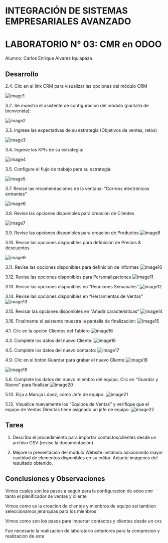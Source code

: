 # INTEGRACIÓN DE SISTEMAS EMPRESARIALES AVANZADO 
# LABORATORIO N° 03: CMR en ODOO

Alumno: Carlos Enrique Alvarez Iquiapaza

## Desarrollo

2.4. Clic en el link CRM para visualizar las opciones del módulo CRM

![image1](./images/Punto2_4VistamoduloCRM.PNG)

3.2. Se muestra el asistente de configuración del módulo (pantalla de bienvenida):

![image2](./images/Punto3_2Configuracion_modulo.PNG)

3.3. Ingrese las expectativas de su estrategia (Objetivos de ventas, retos)

![image3](./images/Punto3_3nota.PNG)

3.4. Ingrese los KPIs de su estrategia:

![image4](./images/Punto3_4Estrategias_KPI.PNG)

3.5. Configure el flujo de trabajo para su estrategia:

![image5](./images/Punto3_5Flujo_Trabajo.PNG)

3.7. Revise las recomendaciones de la ventana: “Correos electrónicos entrantes”

![image6](./images/Punto3_7Correos_Electronicos_entrantes.PNG)

3.8. Revise las opciones disponibles para creación de Clientes

![image7](./images/Punto3_8Creaciondisponibles.PNG)

3.9. Revise las opciones disponibles para creación de Productos
![image8](./images/Punto3_9CreacionProducts.PNG)

3.10. Revise las opciones disponibles para definición de Precios & descuentos

![image9](./images/Punto3_10PreciosDescuentos.PNG)

3.11. Revise las opciones disponibles para definición de Informes
![image10](./images/Punto3_11Informes.PNG)

3.12. Revise las opciones disponibles para Personalizaciones
![image11](./images/Punto3_12Personalizaciones.PNG)

3.13. Revise las opciones disponibles en “Reuniones Semanales”
![image12](./images/Punto3_13ReununionesSemanales.PNG)

3.14. Revise las opciones disponibles en “Herramientas de Ventas”
![image13](./images/Punto3_14Herramientasdeventas.PNG)

3.15. Revisar las opciones disponibles en “Añadir características”
![image14](./images/Punto3_15AñadirCaracteristicas.PNG)

3.16. Finalmente el asistente muestra la pantalla de finalización:
![image15](./images/Punto3_13ReununionesSemanales.PNG)


4.1. Clic en la opción Clientes del Tablero
![image16](./images/Punto4_1Tablero_clientes.PNG)


4.3. Complete los datos del nuevo Cliente:
![image16](./images/Punto4_3Creacion_cliente.PNG)

4.5. Complete los datos del nuevo contacto:
![image17](./images/Punto4_5nuevo_contacto.PNG)

4.9. Clic en el botón Guardar para grabar el nuevo Cliente
![image18](./images/Punto4_9Cliente_guardado.PNG)

![image19](./images/Punto4_9Guarda_Cliente.PNG)

5.6. Complete los datos del nuevo miembro del equipo. Clic en “Guardar y Nuevo” para finalizar
![image20](./images/Punto5_6CrearMiembro.PNG)

5.10. Elija a Maruja López, como Jefe de equipo.
![image21](./images/Punto5_10Jefe_canl.PNG)


5.12. Visualice nuevamente los “Equipos de Ventas” y verifique que el equipo de Ventas Directas
tiene asignado un jefe de equipo:
![image22](./images/Punto5_12jefe_ventasdirectas.PNG)


## Tarea	

1. Describa el procedimiento para importar contactos/clientes desde un archivo CSV (revise la
documentación)


2. Mejore la presentación del módulo Website instalado adicionando mayor cantidad de elementos
disponibles en su editor. Adjunte imágenes del resultado obtenido.


## Conclusiones y Observaciones

Vimos cuales son los pasos a seguir para la configuracion de odoo cmr tanto el planificador de ventas y cliente

Vimos como es la creacion de clientes y mienbros de equipo asi tambien seleccionamos jerarquias para los mienbros

Vimos como son los pasos para importar contactos y clientes desde un cvs

Fue necesario la realizacion de laboratorio anteriores para la compresion y realizacion de este


